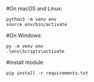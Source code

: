 #On macOS and Linux:
 ```
python3 -m venv env
source env/bin/activate
 ```

#On Windows:
 ```
py -m venv env
.\env\Scripts\activate
 ```
#install module
 ```
pip install -r requirements.txt
 ```